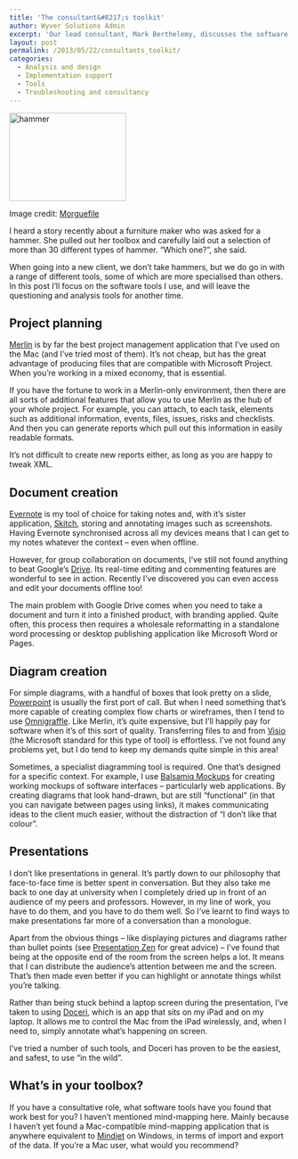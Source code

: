 ```yaml
---
title: 'The consultant&#8217;s toolkit'
author: Wyver Solutions Admin
excerpt: 'Our lead consultant, Mark Berthelemy, discusses the software tools he uses to support his consultancy role - specifically around project planning, document creation, diagram creation and presentations. '
layout: post
permalink: /2013/05/22/consultants_toolkit/
categories:
  - Analysis and design
  - Implementation support
  - Tools
  - Troubleshooting and consultancy
---
```

<div id="attachment_673" style="width: 220px" class="wp-caption alignleft">
  <img class=" wp-image-673  " title="Hammer" alt="hammer" src="http://www.wyversolutions.co.uk/cms/wp-content/uploads/2013/05/hammer-300x225.jpg" width="210" height="158" />
  
  <p class="wp-caption-text">
    Image credit: <a href="http://www.morguefile.com/archive/display/12782">Morguefile</a>
  </p>
</div>

I heard a story recently about a furniture maker who was asked for a hammer. She pulled out her toolbox and carefully laid out a selection of more than 30 different types of hammer. &#8220;Which one?&#8221;, she said.

When going into a new client, we don&#8217;t take hammers, but we do go in with a range of different tools, some of which are more specialised than others. In this post I&#8217;ll focus on the software tools I use, and will leave the questioning and analysis tools for another time.

## **Project planning**

[Merlin][1] is by far the best project management application that I&#8217;ve used on the Mac (and I&#8217;ve tried most of them). It&#8217;s not cheap, but has the great advantage of producing files that are compatible with Microsoft Project. When you&#8217;re working in a mixed economy, that is essential.

If you have the fortune to work in a Merlin-only environment, then there are all sorts of additional features that allow you to use Merlin as the hub of your whole project. For example, you can attach, to each task, elements such as additional information, events, files, issues, risks and checklists. And then you can generate reports which pull out this information in easily readable formats.

It&#8217;s not difficult to create new reports either, as long as you are happy to tweak XML.

## **Document creation**

[Evernote][2] is my tool of choice for taking notes and, with it&#8217;s sister application, [Skitch][3], storing and annotating images such as screenshots. Having Evernote synchronised across all my devices means that I can get to my notes whatever the context &#8211; even when offline.

However, for group collaboration on documents, I&#8217;ve still not found anything to beat Google&#8217;s [Drive][4]. Its real-time editing and commenting features are wonderful to see in action. Recently I&#8217;ve discovered you can even access and edit your documents offline too!

The main problem with Google Drive comes when you need to take a document and turn it into a finished product, with branding applied. Quite often, this process then requires a wholesale reformatting in a standalone word processing or desktop publishing application like Microsoft Word or Pages.

## **Diagram creation**

For simple diagrams, with a handful of boxes that look pretty on a slide, [Powerpoint][5] is usually the first port of call. But when I need something that&#8217;s more capable of creating complex flow charts or wireframes, then I tend to use [Omnigraffle][6]. Like Merlin, it&#8217;s quite expensive, but I&#8217;ll happily pay for software when it&#8217;s of this sort of quality. Transferring files to and from [Visio][7] (the Microsoft standard for this type of tool) is effortless. I&#8217;ve not found any problems yet, but I do tend to keep my demands quite simple in this area!

Sometimes, a specialist diagramming tool is required. One that&#8217;s designed for a specific context. For example, I use [Balsamiq Mockups][8] for creating working mockups of software interfaces &#8211; particularly web applications. By creating diagrams that look hand-drawn, but are still &#8220;functional&#8221; (in that you can navigate between pages using links), it makes communicating ideas to the client much easier, without the distraction of &#8220;I don&#8217;t like that colour&#8221;.

## **Presentations**

I don&#8217;t like presentations in general. It&#8217;s partly down to our philosophy that face-to-face time is better spent in conversation. But they also take me back to one day at university when I completely dried up in front of an audience of my peers and professors. However, in my line of work, you have to do them, and you have to do them well. So I&#8217;ve learnt to find ways to make presentations far more of a conversation than a monologue.

Apart from the obvious things &#8211; like displaying pictures and diagrams rather than bullet points (see [Presentation Zen][9] for great advice) &#8211; I&#8217;ve found that being at the opposite end of the room from the screen helps a lot. It means that I can distribute the audience&#8217;s attention between me and the screen. That&#8217;s then made even better if you can highlight or annotate things whilst you&#8217;re talking.

Rather than being stuck behind a laptop screen during the presentation, I&#8217;ve taken to using [Doceri][10], which is an app that sits on my iPad and on my laptop. It allows me to control the Mac from the iPad wirelessly, and, when I need to, simply annotate what&#8217;s happening on screen.

I&#8217;ve tried a number of such tools, and Doceri has proven to be the easiest, and safest, to use &#8220;in the wild&#8221;.

## **What&#8217;s in your toolbox?**

If you have a consultative role, what software tools have you found that work best for you? I haven&#8217;t mentioned mind-mapping here. Mainly because I haven&#8217;t yet found a Mac-compatible mind-mapping application that is anywhere equivalent to [Mindjet][11] on Windows, in terms of import and export of the data. If you&#8217;re a Mac user, what would you recommend?

 [1]: http://www.projectwizards.net/en/merlin/
 [2]: https://evernote.com/
 [3]: http://evernote.com/skitch/
 [4]: https://drive.google.com/
 [5]: http://www.microsoft.com/uk/mac/powerpoint
 [6]: http://www.omnigroup.com/products/omnigraffle/
 [7]: http://office.microsoft.com/en-gb/visio/
 [8]: http://www.balsamiq.com/
 [9]: http://www.presentationzen.com
 [10]: http://doceri.com/
 [11]: http://www.mindjet.com/